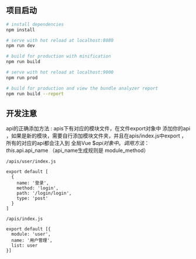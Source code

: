 ## 项目启动

``` bash
# install dependencies
npm install

# serve with hot reload at localhost:8080
npm run dev

# build for production with minification
npm run build

# serve with hot reload at localhost:9000
npm run prod

# build for production and view the bundle analyzer report
npm run build --report
```

## 开发注意

api的正确添加方法 : apis下有对应的模块文件，在文件export对象中 添加你的api ，如果是新的模块，需要自行添加模块文件夹，并且在apis/index.js中export ，所有的对应的api都会注入到 全局Vue $$api对象中。调用方法 ： this.$api.api_name （api_name生成规则是 module_method）

` /apis/user/index.js `
```
export default [
  {
    name: '登录',
    method: 'login',
    path: '/login/login',
    type: 'post'
  }
]
```
`/apis/index.js`
```
export default [{
  module: 'user',
  name: '用户管理',
  list: user
}]

```
